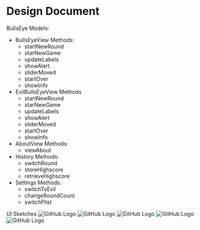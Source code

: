Design Document
===========
BullsEye
Models:
*   BullsEyeView
    Methods:
    *    startNewRound
    *   starNewGame
    *   updateLabels
    *   showAlert
    *   sliderMoved
    *   startOver
    *   showInfo
*   EvilBullsEyeView
    Methods
    *	startNewRound
    *	starNewGame
    *	updateLabels
    *	showAlert
    *	sliderMoved
    *	startOver
    *	showInfo
*   AboutView
    Methods:
    *	viewAbout 
*   History
    Methods:
    *	switchRound
    *	storeHighscore
    *	retrieveHighscore
*   Settings
    Methods:
    *	switchToEvil
    *	changeRoundCount
    *	switchPlist


UI Sketches
![GitHub Logo](https://f.cloud.github.com/assets/3585531/367182/01829994-a29f-11e2-8a0c-02afcdc826e3.png)
![GitHub Logo](https://f.cloud.github.com/assets/3585531/367184/019ec0b0-a29f-11e2-87a0-44e43d608d36.png)
![GitHub Logo](https://f.cloud.github.com/assets/3585531/367183/019e7aa6-a29f-11e2-9766-6dbb7d525173.png)
![GitHub Logo](https://f.cloud.github.com/assets/3585531/367185/019ff69c-a29f-11e2-9f4f-e99df71ed49a.png)
![GitHub Logo](https://f.cloud.github.com/assets/3585531/367181/0170aeb4-a29f-11e2-9af3-f76feaeb5e49.png)
